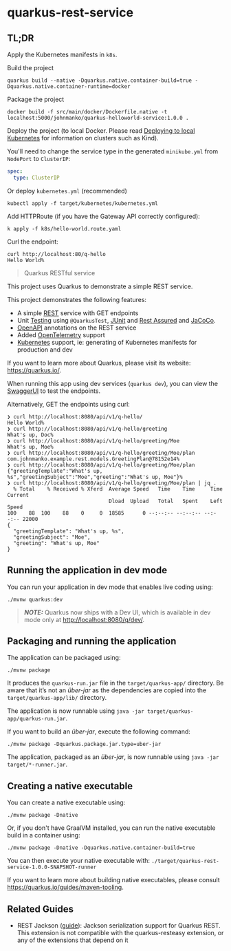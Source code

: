 # quarkus-rest-service

## TL;DR

Apply the Kubernetes manifests in `k8s`.

Build the project
```shell
quarkus build --native -Dquarkus.native.container-build=true -Dquarkus.native.container-runtime=docker
```

Package the project
```shell
docker build -f src/main/docker/Dockerfile.native -t localhost:5000/johnmanko/quarkus-helloworld-service:1.0.0 .
```

Deploy the project (to local Docker.  Please read [Deploying to local Kubernetes](https://quarkus.io/guides/deploying-to-kubernetes#deploying-to-local-kubernetes) for information on clusters such as Kind).

You'll need to change the service type in the generated `minikube.yml` from `NodePort` to `ClusterIP`:

```yaml
spec:
  type: ClusterIP
```

Or deploy `kubernetes.yml` (recommended)
```shell
kubectl apply -f target/kubernetes/kubernetes.yml 
```

Add HTTPRoute (if you have the Gateway API correctly configured):

```shell
k apply -f k8s/hello-world.route.yaml 
```

Curl the endpoint:
```shell
curl http://localhost:80/q-hello
Hello World%
```

> Quarkus RESTful service

This project uses Quarkus to demonstrate a simple REST service.  

This project demonstrates the following features:

* A simple [REST](https://quarkus.io/guides/rest) service with GET endpoints
* Unit [Testing](https://quarkus.io/guides/getting-started-testing) using `@QuarkusTest`, [JUnit](https://junit.org/junit5/) and [Rest Assured](https://rest-assured.io/) and [JaCoCo](https://quarkus.io/guides/tests-with-coverage).
* [OpenAPI](https://quarkus.io/guides/openapi-swaggerui) annotations on the REST service
* Added [OpenTelemetry](https://quarkus.io/guides/opentelemetry) support
* [Kubernetes](https://quarkus.io/guides/deploying-to-kubernetes) support, ie: generating of Kubernetes manifests for production and dev

If you want to learn more about Quarkus, please visit its website: <https://quarkus.io/>.

When running this app using dev services (`quarkus dev`), you can view the [SwaggerUI](http://localhost:8080/q/dev-ui/io.quarkus.quarkus-smallrye-openapi/swagger-ui) to test the endpoints.

Alternatively, GET the endpoints using curl:

```
❯ curl http://localhost:8080/api/v1/q-hello/
Hello World%
❯ curl http://localhost:8080/api/v1/q-hello/greeting
What's up, Doc%                                                                                                                   ❯ curl http://localhost:8080/api/v1/q-hello/greeting/Moe
What's up, Moe%                                                                                                                   ❯ curl http://localhost:8080/api/v1/q-hello/greeting/Moe/plan
com.johnmanko.example.rest.models.GreetingPlan@78152e14%                                                                          ❯ curl http://localhost:8080/api/v1/q-hello/greeting/Moe/plan
{"greetingTemplate":"What's up, %s","greetingSubject":"Moe","greeting":"What's up, Moe"}%                                         ❯ curl http://localhost:8080/api/v1/q-hello/greeting/Moe/plan | jq .
  % Total    % Received % Xferd  Average Speed   Time    Time     Time  Current
                                 Dload  Upload   Total   Spent    Left  Speed
100    88  100    88    0     0  18585      0 --:--:-- --:--:-- --:--:-- 22000
{
  "greetingTemplate": "What's up, %s",
  "greetingSubject": "Moe",
  "greeting": "What's up, Moe"
}

```

## Running the application in dev mode

You can run your application in dev mode that enables live coding using:

```shell script
./mvnw quarkus:dev
```

> **_NOTE:_**  Quarkus now ships with a Dev UI, which is available in dev mode only at <http://localhost:8080/q/dev/>.

## Packaging and running the application

The application can be packaged using:

```shell script
./mvnw package
```

It produces the `quarkus-run.jar` file in the `target/quarkus-app/` directory.
Be aware that it’s not an _über-jar_ as the dependencies are copied into the `target/quarkus-app/lib/` directory.

The application is now runnable using `java -jar target/quarkus-app/quarkus-run.jar`.

If you want to build an _über-jar_, execute the following command:

```shell script
./mvnw package -Dquarkus.package.jar.type=uber-jar
```

The application, packaged as an _über-jar_, is now runnable using `java -jar target/*-runner.jar`.

## Creating a native executable

You can create a native executable using:

```shell script
./mvnw package -Dnative
```

Or, if you don't have GraalVM installed, you can run the native executable build in a container using:

```shell script
./mvnw package -Dnative -Dquarkus.native.container-build=true
```

You can then execute your native executable with: `./target/quarkus-rest-service-1.0.0-SNAPSHOT-runner`

If you want to learn more about building native executables, please consult <https://quarkus.io/guides/maven-tooling>.

## Related Guides

- REST Jackson ([guide](https://quarkus.io/guides/rest#json-serialisation)): Jackson serialization support for Quarkus REST. This extension is not compatible with the quarkus-resteasy extension, or any of the extensions that depend on it
